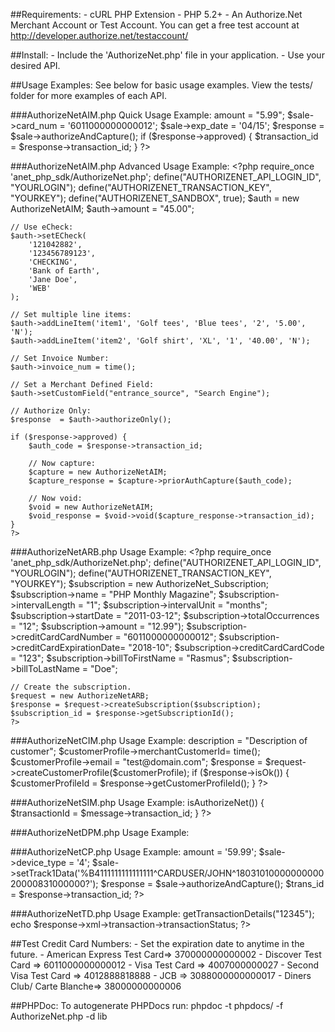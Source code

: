 ##Requirements:
    - cURL PHP Extension
    - PHP 5.2+
    - An Authorize.Net Merchant Account or Test Account. You can get a 
      free test account at http://developer.authorize.net/testaccount/
    
##Install:
    - Include the 'AuthorizeNet.php' file in your application.
    - Use your desired API.
    
##Usage Examples:
    See below for basic usage examples. View the tests/ folder for more examples of each API.
      
###AuthorizeNetAIM.php Quick Usage Example:
    <?php
    require_once 'anet_php_sdk/AuthorizeNet.php'; 
    define("AUTHORIZENET_API_LOGIN_ID", "YOURLOGIN");
    define("AUTHORIZENET_TRANSACTION_KEY", "YOURKEY");
    define("AUTHORIZENET_SANDBOX", true);
    $sale = new AuthorizeNetAIM;
    $sale->amount = "5.99";
    $sale->card_num = '6011000000000012';
    $sale->exp_date = '04/15';
    $response = $sale->authorizeAndCapture();
    if ($response->approved) {
        $transaction_id = $response->transaction_id;
    }
    ?>
    
###AuthorizeNetAIM.php Advanced Usage Example:
    <?php
    require_once 'anet_php_sdk/AuthorizeNet.php'; 
    define("AUTHORIZENET_API_LOGIN_ID", "YOURLOGIN");
    define("AUTHORIZENET_TRANSACTION_KEY", "YOURKEY");
    define("AUTHORIZENET_SANDBOX", true);
    $auth = new AuthorizeNetAIM;
    $auth->amount = "45.00";

    // Use eCheck:
    $auth->setECheck(
        '121042882',
        '123456789123',
        'CHECKING',
        'Bank of Earth',
        'Jane Doe',
        'WEB'
    );
    
    // Set multiple line items:
    $auth->addLineItem('item1', 'Golf tees', 'Blue tees', '2', '5.00', 'N');
    $auth->addLineItem('item2', 'Golf shirt', 'XL', '1', '40.00', 'N');
    
    // Set Invoice Number:
    $auth->invoice_num = time();
    
    // Set a Merchant Defined Field:
    $auth->setCustomField("entrance_source", "Search Engine");
    
    // Authorize Only:
    $response  = $auth->authorizeOnly();

    if ($response->approved) {
        $auth_code = $response->transaction_id;
        
        // Now capture:
        $capture = new AuthorizeNetAIM;
        $capture_response = $capture->priorAuthCapture($auth_code);
        
        // Now void:
        $void = new AuthorizeNetAIM;
        $void_response = $void->void($capture_response->transaction_id);
    }
    ?>

###AuthorizeNetARB.php Usage Example:
    <?php
    require_once 'anet_php_sdk/AuthorizeNet.php';
    define("AUTHORIZENET_API_LOGIN_ID", "YOURLOGIN");
    define("AUTHORIZENET_TRANSACTION_KEY", "YOURKEY");
    $subscription                          = new AuthorizeNet_Subscription;
    $subscription->name                    = "PHP Monthly Magazine";
    $subscription->intervalLength          = "1";
    $subscription->intervalUnit            = "months";
    $subscription->startDate               = "2011-03-12";
    $subscription->totalOccurrences        = "12";
    $subscription->amount                  = "12.99");
    $subscription->creditCardCardNumber    = "6011000000000012";
    $subscription->creditCardExpirationDate= "2018-10";
    $subscription->creditCardCardCode      = "123";
    $subscription->billToFirstName         = "Rasmus";
    $subscription->billToLastName          = "Doe";

    // Create the subscription.
    $request = new AuthorizeNetARB;
    $response = $request->createSubscription($subscription);
    $subscription_id = $response->getSubscriptionId();
    ?>

###AuthorizeNetCIM.php Usage Example:
    <?php
    require_once 'anet_php_sdk/AuthorizeNet.php';
    define("AUTHORIZENET_API_LOGIN_ID", "YOURLOGIN");
    define("AUTHORIZENET_TRANSACTION_KEY", "YOURKEY");
    $request = new AuthorizeNetCIM;
    // Create new customer profile
    $customerProfile                    = new AuthorizeNetCustomer;
    $customerProfile->description       = "Description of customer";
    $customerProfile->merchantCustomerId= time();
    $customerProfile->email             = "test@domain.com";
    $response = $request->createCustomerProfile($customerProfile);
    if ($response->isOk()) {
        $customerProfileId = $response->getCustomerProfileId();
    }
    ?>

###AuthorizeNetSIM.php Usage Example:
    <?php
    require_once 'anet_php_sdk/AuthorizeNet.php';
    define("AUTHORIZENET_API_LOGIN_ID", "YOURLOGIN");
    define("AUTHORIZENET_MD5_SETTING", "");
    $message = new AuthorizeNetSIM;
    if ($message->isAuthorizeNet()) {
        $transactionId = $message->transaction_id;
    }
    ?>
    
###AuthorizeNetDPM.php Usage Example:
    <?php // Filename: direct_post.php
    require_once 'anet_php_sdk/AuthorizeNet.php'; // The SDK
    $url = "http://YOUR_DOMAIN.com/direct_post.php";
    $api_login_id = 'YOUR_API_LOGIN_ID';
    $transaction_key = 'YOUR_TRANSACTION_KEY';
    $md5_setting = 'YOUR_MD5_SETTING'; // Your MD5 Setting
    $amount = "5.99";
    AuthorizeNetDPM::directPostDemo($url, $api_login_id, $transaction_key, $amount, $md5_setting);
    ?>

###AuthorizeNetCP.php Usage Example:
    <?php
    require_once 'anet_php_sdk/AuthorizeNet.php';
    define("AUTHORIZENET_API_LOGIN_ID", "YOURLOGIN");
    define("AUTHORIZENET_TRANSACTION_KEY", "YOURKEY");
    define("AUTHORIZENET_MD5_SETTING", "");
    $sale = new AuthorizeNetCP;
    $sale->amount = '59.99';
    $sale->device_type = '4';
    $sale->setTrack1Data('%B4111111111111111^CARDUSER/JOHN^1803101000000000020000831000000?');
    $response = $sale->authorizeAndCapture();
    $trans_id = $response->transaction_id;
    ?>

###AuthorizeNetTD.php Usage Example:
    <?php
    require_once 'anet_php_sdk/AuthorizeNet.php';
    define("AUTHORIZENET_API_LOGIN_ID", "YOURLOGIN");
    define("AUTHORIZENET_TRANSACTION_KEY", "YOURKEY");
    $request = new AuthorizeNetTD;
    $response = $request->getTransactionDetails("12345");
    echo $response->xml->transaction->transactionStatus;
    ?>
    
##Test Credit Card Numbers:
    - Set the expiration date to anytime in the future.
    - American Express Test Card=> 370000000000002
    - Discover Test Card        => 6011000000000012
    - Visa Test Card            => 4007000000027
    - Second Visa Test Card     => 4012888818888
    - JCB                       => 3088000000000017
    - Diners Club/ Carte Blanche=> 38000000000006

##PHPDoc:
  To autogenerate PHPDocs run:
  phpdoc -t phpdocs/ -f AuthorizeNet.php -d lib



